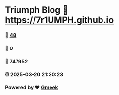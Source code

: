 # Triumph Blog :link: https://7r1UMPH.github.io 
### :page_facing_up: [48](https://7r1UMPH.github.io/tag.html) 
### :speech_balloon: 0 
### :hibiscus: 747952 
### :alarm_clock: 2025-03-20 21:30:23 
### Powered by :heart: [Gmeek](https://github.com/Meekdai/Gmeek)
